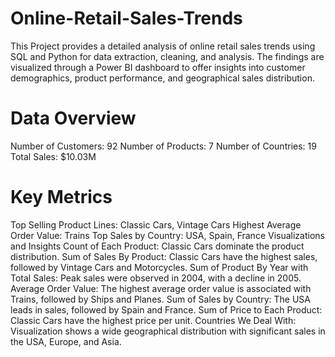 # Online-Retail-Sales-Trends
This Project provides a detailed analysis of online retail sales trends using SQL and Python for data extraction, cleaning, and analysis. The findings are visualized through a Power BI dashboard to offer insights into customer demographics, product performance, and geographical sales distribution.

# Data Overview
Number of Customers: 92
Number of Products: 7
Number of Countries: 19
Total Sales: $10.03M
# Key Metrics
Top Selling Product Lines: Classic Cars, Vintage Cars
Highest Average Order Value: Trains
Top Sales by Country: USA, Spain, France
Visualizations and Insights
Count of Each Product:
Classic Cars dominate the product distribution.
Sum of Sales By Product:
Classic Cars have the highest sales, followed by Vintage Cars and Motorcycles.
Sum of Product By Year with Total Sales:
Peak sales were observed in 2004, with a decline in 2005.
Average Order Value:
The highest average order value is associated with Trains, followed by Ships and Planes.
Sum of Sales by Country:
The USA leads in sales, followed by Spain and France.
Sum of Price to Each Product:
Classic Cars have the highest price per unit.
Countries We Deal With:
Visualization shows a wide geographical distribution with significant sales in the USA, Europe, and Asia.
